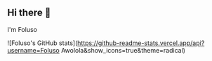 ## Hi there 👋
I'm Foluso

![Foluso's GitHub stats](https://github-readme-stats.vercel.app/api?username=Foluso Awolola&show_icons=true&theme=radical)

